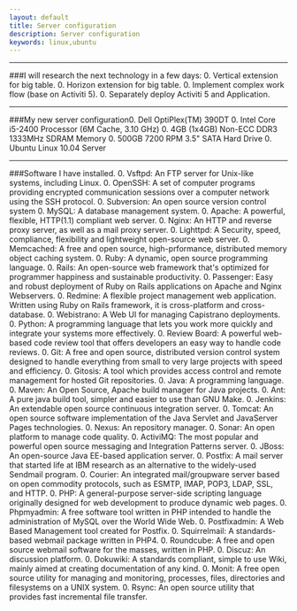 ```yaml
---
layout: default
title: Server configuration
description: Server configuration
keywords: linux,ubuntu
---
```


___
###I will research the next technology in a few days:
0. Vertical extension for big table.
0. Horizon extension for big table.
0. Implement complex work flow (base on Activiti 5).
0. Separately deploy Activiti 5 and Application.

___
###My new server configuration0. Dell OptiPlex(TM) 390DT
0. Intel Core i5-2400 Processor (6M Cache, 3.10 GHz)
0. 4GB (1x4GB) Non-ECC DDR3 1333MHz SDRAM Memory
0. 500GB 7200 RPM 3.5" SATA Hard Drive
0. Ubuntu Linux 10.04 Server

___
###Software I have installed.
0. Vsftpd: An FTP server for Unix-like systems, including Linux.
0. OpenSSH: A set of computer programs providing encrypted communication sessions over a computer network using the SSH protocol.
0. Subversion: An open source version control system
0. MySQL: A database management system.
0. Apache: A powerful, flexible, HTTP(1.1) compliant web server.
0. Nginx: An HTTP and reverse proxy server, as well as a mail proxy server.
0. Lighttpd: A Security, speed, compliance, flexibility and lightweight open-source web server.
0. Memcached: A free and open source, high-prformance, distributed memory object caching system.
0. Ruby: A dynamic, open source programming language.
0. Rails: An open-source web framework that's optimized for programmer happiness and sustainable productivity.
0. Passenger: Easy and robust deployment of Ruby on Rails applications on Apache and Nginx Webservers.
0. Redmine: A flexible project management web application. Written using Ruby on Rails framework, it is cross-platform and cross-database.
0. Webistrano: A Web UI for managing Capistrano deployments.
0. Python: A programming language that lets you work more quickly and integrate your systems more effectively.
0. Review Board: A powerful web-based code review tool that offers developers an easy way to handle code reviews.
0. Git: A free and open source, distributed version control system designed to handle everything from small to very large projects with speed and efficiency.
0. Gitosis: A tool which provides access control and remote management for hosted Git repositories.
0. Java: A programming language.
0. Maven: An Open Source, Apache build manager for Java projects.
0. Ant: A pure java build tool, simpler and easier to use than GNU Make.
0. Jenkins: An extendable open source continuous integration server.
0. Tomcat: An open source software implementation of the Java Servlet and JavaServer Pages technologies.
0. Nexus: An repository manager.
0. Sonar: An open platform to manage code quality.
0. ActiviMQ: The most popular and powerful open source messaging and Integration Patterns server.
0. JBoss: An open-source Java EE-based application server.
0. Postfix: A mail server that started life at IBM research as an alternative to the widely-used Sendmail program.
0. Courier: An integrated mail/groupware server based on open commodity protocols, such as ESMTP, IMAP, POP3, LDAP, SSL, and HTTP.
0. PHP: A general-purpose server-side scripting language originally designed for web development to produce dynamic web pages.
0. Phpmyadmin: A free software tool written in PHP intended to handle the administration of MySQL over the World Wide Web.
0. Postfixadmin: A Web Based Management tool created for Postfix.
0. Squirrelmail: A standards-based webmail package written in PHP4.
0. Roundcube: A free and open source webmail software for the masses, written in PHP.
0. Discuz: An discussion platform.
0. Dokuwiki: A standards compliant, simple to use Wiki, mainly aimed at creating documentation of any kind.
0. Monit: A free open source utility for managing and monitoring, processes, files, directories and filesystems on a UNIX system.
0. Rsync: An open source utility that provides fast incremental file transfer.
